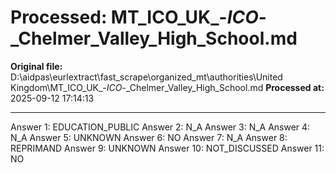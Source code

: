 # Processed: MT_ICO_UK_-_ICO_-_Chelmer_Valley_High_School.md

**Original file:** D:\aidpas\eurlextract\fast_scrape\organized_mt\authorities\United Kingdom\MT_ICO_UK_-_ICO_-_Chelmer_Valley_High_School.md
**Processed at:** 2025-09-12 17:14:13

---

Answer 1: EDUCATION_PUBLIC
Answer 2: N_A
Answer 3: N_A
Answer 4: N_A
Answer 5: UNKNOWN
Answer 6: NO
Answer 7: N_A
Answer 8: REPRIMAND
Answer 9: UNKNOWN
Answer 10: NOT_DISCUSSED
Answer 11: NO